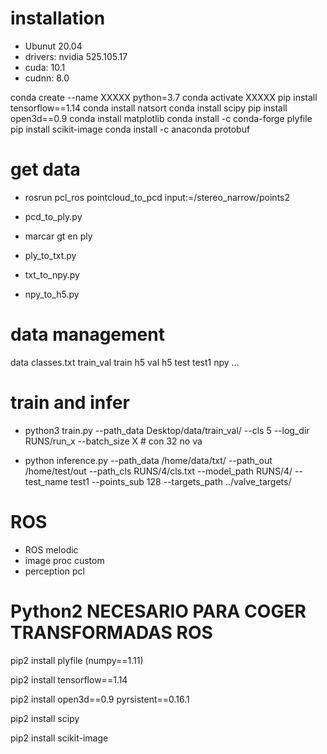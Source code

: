 
# installation

- Ubunut 20.04
- drivers: nvidia 525.105.17
- cuda: 10.1
- cudnn: 8.0

 conda create --name XXXXX python=3.7
 conda activate XXXXX
 pip install tensorflow==1.14
 conda install natsort
 conda install scipy
 pip install open3d==0.9
 conda install matplotlib
 conda install -c conda-forge plyfile
 pip install scikit-image
 conda install -c anaconda protobuf
 
 
# get data

- rosrun pcl_ros pointcloud_to_pcd input:=/stereo_narrow/points2

- pcd_to_ply.py

- marcar gt en ply 

- ply_to_txt.py

- txt_to_npy.py

- npy_to_h5.py


# data management

data
  classes.txt
  train_val
    train
      h5
    val
      h5
  test
    test1
      npy
    ...
  

# train and infer

- python3 train.py --path_data Desktop/data/train_val/ --cls 5 --log_dir RUNS/run_x --batch_size X  # con 32 no va

- python inference.py --path_data /home/data/txt/ --path_out /home/test/out --path_cls RUNS/4/cls.txt --model_path RUNS/4/ --test_name test1 --points_sub 128 --targets_path ../valve_targets/


# ROS    

- ROS melodic
- image proc custom
- perception pcl


# Python2  NECESARIO PARA COGER TRANSFORMADAS ROS

pip2 install plyfile (numpy==1.11)

pip2 install tensorflow==1.14

pip2 install open3d==0.9 pyrsistent==0.16.1

pip2 install scipy

pip2 install scikit-image


